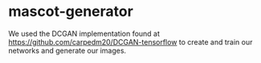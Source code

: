 # mascot-generator

We used the DCGAN implementation found at https://github.com/carpedm20/DCGAN-tensorflow to create and train our networks and generate our images. 
